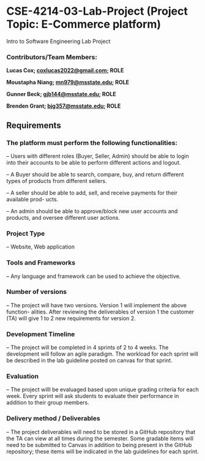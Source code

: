 # CSE-4214-03-Lab-Project (Project Topic: E-Commerce platform)
Intro to Software Engineering Lab Project

### Contributors/Team Members:
**Lucas Cox; coxlucas2022@gmail.com; ROLE**

**Moustapha Niang; mn979@msstate.edu; ROLE**

**Gunner Beck; gjb144@msstate.edu; ROLE**

**Brenden Grant; bjg357@msstate.edu; ROLE**

## Requirements

### The platform must perform the following functionalities:

– Users with different roles (Buyer, Seller, Admin) should be able to login into their accounts to be able to perform different actions and logout.

– A Buyer should be able to search, compare, buy, and return different types of products from different sellers.

– A seller should be able to add, sell, and receive payments for their available prod- ucts.

– An admin should be able to approve/block new user accounts and products, and oversee different user actions.

### Project Type

– Website, Web application

### Tools and Frameworks

– Any language and framework can be used to achieve the objective.

### Number of versions

– The project will have two versions. Version 1 will implement the above function- alities. After reviewing the deliverables of version 1 the customer (TA) will give 1 to 2 new requirements for version 2.

### Development Timeline
– The project will be completed in 4 sprints of 2 to 4 weeks. The development will follow an agile paradigm. The workload for each sprint will be described in the lab guideline posted on canvas for that sprint.

### Evaluation
– The project willl be evaluaged based upon unique grading criteria for each week. Every sprint will ask students to evaluate their performance in addition to their group members.

### Delivery method / Deliverables
– The project deliverables will need to be stored in a GitHub repository that the TA can view at all times during the semester. Some gradable items will need to be submitted to Canvas in addition to being present in the GitHub repository; these items will be indicated in the lab guidelines for each sprint.

